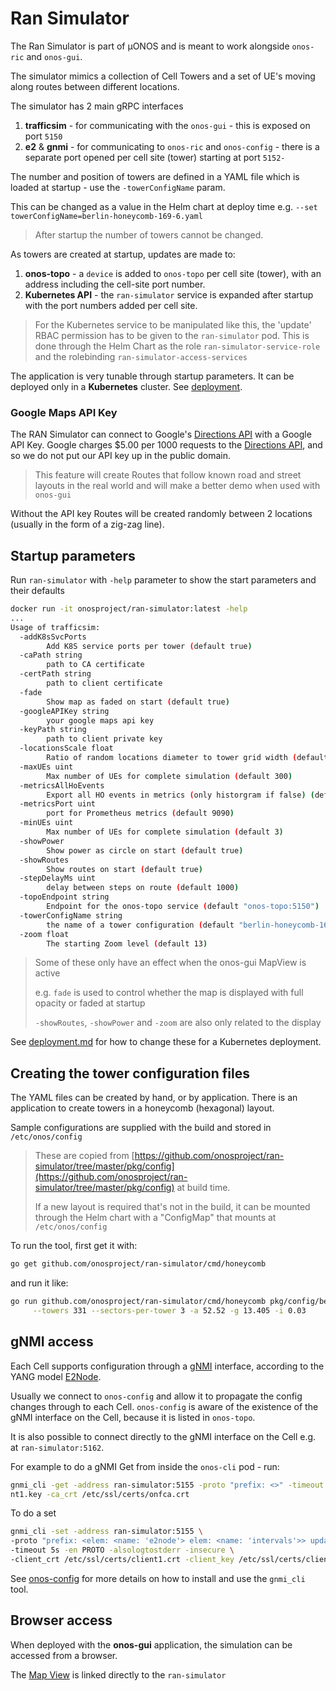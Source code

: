 # Ran Simulator

The Ran Simulator is part of µONOS and is meant to work alongside `onos-ric` and
`onos-gui`.

The simulator mimics a collection of Cell Towers and a set of UE's moving along
routes between different locations.

The simulator has 2 main gRPC interfaces

1. **trafficsim** - for communicating with the `onos-gui` - this is exposed on port `5150`
1. **e2** & **gnmi** - for communicating to `onos-ric` and `onos-config` - there
is a separate port opened per cell site (tower) starting at port `5152-`

The number and position of towers are defined in a YAML file which is loaded
at startup - use the `-towerConfigName` param.

This can be changed as a value in the Helm chart at deploy time
e.g. `--set towerConfigName=berlin-honeycomb-169-6.yaml`

> After startup the number of towers cannot be changed.


As towers are created at startup, updates are made to:

1. **onos-topo** - a `device` is added to `onos-topo` per cell site (tower), with
an address including the cell-site port number.
1. **Kubernetes API** - the `ran-simulator` service is expanded after startup with
the port numbers added per cell site.

> For the Kubernetes service to be manipulated like this, the 'update' RBAC permission
> has to be given to the `ran-simulator` pod. This is done through the Helm Chart
> as the role `ran-simulator-service-role` and the rolebinding `ran-simulator-access-services`

The application is very tunable through startup parameters. It can be deployed
only in a **Kubernetes** cluster. See [deployment](./deployment.md).

### Google Maps API Key
The RAN Simulator can connect to Google's [Directions API] with a Google API Key.
Google charges $5.00 per 1000 requests to the [Directions API], and so we do not put
our API key up in the public domain.  

> This feature will create Routes that follow known road and street layouts in the
> real world and will make a better demo when used with `onos-gui`

Without the API key Routes will be created randomly between 2 locations
(usually in the form of a zig-zag line).

## Startup parameters
Run `ran-simulator` with `-help` parameter to show the start parameters
and their defaults
```bash
docker run -it onosproject/ran-simulator:latest -help
...
Usage of trafficsim:
  -addK8sSvcPorts
    	Add K8S service ports per tower (default true)
  -caPath string
    	path to CA certificate
  -certPath string
    	path to client certificate
  -fade
    	Show map as faded on start (default true)
  -googleAPIKey string
    	your google maps api key
  -keyPath string
    	path to client private key
  -locationsScale float
    	Ratio of random locations diameter to tower grid width (default 1.25)
  -maxUEs uint
    	Max number of UEs for complete simulation (default 300)
  -metricsAllHoEvents
    	Export all HO events in metrics (only historgram if false) (default true)
  -metricsPort uint
    	port for Prometheus metrics (default 9090)
  -minUEs uint
    	Max number of UEs for complete simulation (default 3)
  -showPower
    	Show power as circle on start (default true)
  -showRoutes
    	Show routes on start (default true)
  -stepDelayMs uint
    	delay between steps on route (default 1000)
  -topoEndpoint string
    	Endpoint for the onos-topo service (default "onos-topo:5150")
  -towerConfigName string
    	the name of a tower configuration (default "berlin-honeycomb-169-6.yaml")
  -zoom float
    	The starting Zoom level (default 13)
```

> Some of these only have an effect when the onos-gui MapView is active
>
> e.g. `fade` is used to control whether the map is displayed with full opacity or
>faded at startup
>
> `-showRoutes`, `-showPower` and `-zoom` are also only related to the display

See [deployment.md](deployment.md) for how to change these for a Kubernetes deployment.

## Creating the tower configuration files
The YAML files can be created by hand, or by application. There is an
application to create towers in a honeycomb (hexagonal) layout.

Sample configurations are supplied with the build and stored in `/etc/onos/config`

> These are copied from [https://github.com/onosproject/ran-simulator/tree/master/pkg/config](https://github.com/onosproject/ran-simulator/tree/master/pkg/config)
> at build time.
>
> If a new layout is required that's not in the build, it can be mounted through
> the Helm chart with a "ConfigMap" that mounts at `/etc/onos/config`

To run the tool, first get it with:
```bash
go get github.com/onosproject/ran-simulator/cmd/honeycomb
```

and run it like:
```bash
go run github.com/onosproject/ran-simulator/cmd/honeycomb pkg/config/berlin-honeycomb-331-3.yaml \
     --towers 331 --sectors-per-tower 3 -a 52.52 -g 13.405 -i 0.03
```

## gNMI access
Each Cell supports configuration through a [gNMI] interface, according to the YANG
model [E2Node](https://github.com/onosproject/config-models/tree/master/modelplugin/e2node-1.0.0/yang).

Usually we connect to `onos-config` and allow it to propagate the config changes
through to each Cell. `onos-config` is aware of the existence of the gNMI interface
on the Cell, because it is listed in `onos-topo`.

It is also possible to connect directly to the gNMI interface on the Cell e.g. at `ran-simulator:5162`.

For example to do a gNMI Get from inside the `onos-cli` pod - run:
```bash
gnmi_cli -get -address ran-simulator:5155 -proto "prefix: <>" -timeout 5s -en PROTO -alsologtostderr -insecure -client_crt /etc/ssl/certs/client1.crt -client_key /etc/ssl/certs/clie
nt1.key -ca_crt /etc/ssl/certs/onfca.crt
```

To do a set
```bash
gnmi_cli -set -address ran-simulator:5155 \
-proto "prefix: <elem: <name: 'e2node'> elem: <name: 'intervals'>> update: < path: <elem: <name: 'RadioMeasReportPerUe'>> val: <uint_val: 21>> update: < path: <elem: <name: 'SchedMeasReportPerUe'>> val: <uint_val: 22>>" \
-timeout 5s -en PROTO -alsologtostderr -insecure \
-client_crt /etc/ssl/certs/client1.crt -client_key /etc/ssl/certs/client1.key -ca_crt /etc/ssl/certs/onfca.crt
```

See [onos-config](https://docs.onosproject.org/onos-config/docs/gnmi/) for more
details on how to install and use the `gnmi_cli` tool.

## Browser access
When deployed with the **onos-gui** application, the simulation can be accessed
from a browser.

The [Map View](https://docs.onosproject.org/onos-gui/docs/ran-gui/#map-view) is linked directly to the `ran-simulator`

[Directions API]: https://developers.google.com/maps/documentation/directions/start
[gNMI]: https://datatracker.ietf.org/meeting/98/materials/slides-98-rtgwg-gnmi-intro-draft-openconfig-rtgwg-gnmi-spec-00